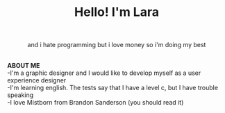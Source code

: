 <div id="header" align="center">
    <h1>Hello! I'm Lara</h1>
    <br/>
    <p>and i hate programming but i love money so i'm doing my best</p>
</div>
<br/>
<b>ABOUT ME</b><br/>
-I'm a graphic designer and I would like to develop myself as a user experience designer<br/>
-I'm learning english. The tests say that I have a level c, but I have trouble speaking<br/>
-I love Mistborn from Brandon Sanderson (you should read it)
<br>

